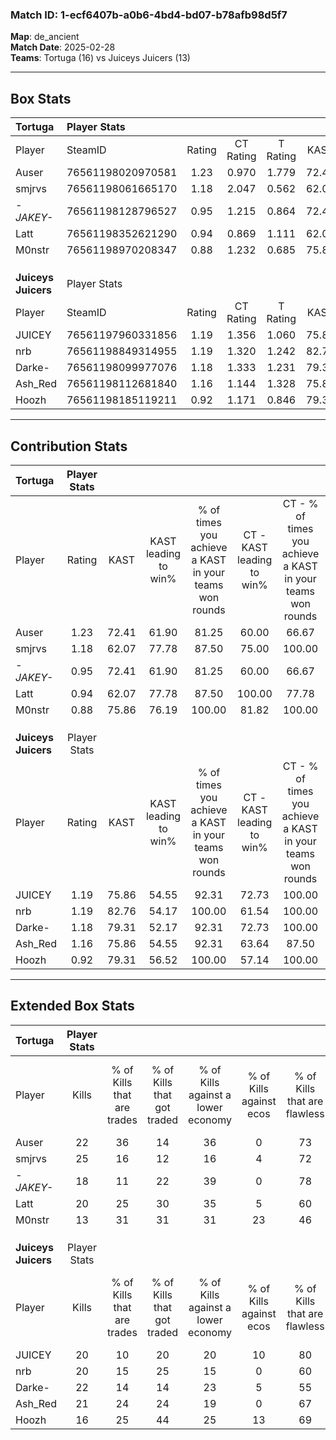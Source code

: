### Match ID: 1-ecf6407b-a0b6-4bd4-bd07-b78afb98d5f7  
**Map**: de_ancient  
**Match Date**: 2025-02-28  
**Teams**: Tortuga (16) vs Juiceys Juicers (13)  

---  

## Box Stats  

| **Tortuga**         | Player Stats      |        |           |          |       |       |       |         |        |      |     |
| :- | :- | :-: | :-: | :-: | :-: | :-: | :-: | :-: | :-: | :-: | :-: |
| Player              | SteamID           | Rating | CT Rating | T Rating | KAST  |  ADR  | Kills | Assists | Deaths | K/D  | HS% |
| Auser               | 76561198020970581 |  1.23  |   0.970   |  1.779   | 72.41 | 106.8 |  22   |   13    |   22   | 1.00 | 63  |
| smjrvs              | 76561198061665170 |  1.18  |   2.047   |  0.562   | 62.07 | 84.3  |  25   |    6    |   20   | 1.25 | 52  |
| _-JAKEY-_           | 76561198128796527 |  0.95  |   1.215   |  0.864   | 72.41 | 53.4  |  18   |    1    |   19   | 0.95 | 27  |
| Latt                | 76561198352621290 |  0.94  |   0.869   |  1.111   | 62.07 | 59.7  |  20   |    1    |   20   | 1.00 | 65  |
| M0nstr              | 76561198970208347 |  0.88  |   1.232   |  0.685   | 75.86 | 64.7  |  13   |    6    |   19   | 0.68 | 38  |
|                     |                   |        |           |          |       |       |       |         |        |      |     |
|                     |                   |        |           |          |       |       |       |         |        |      |     |
|                     |                   |        |           |          |       |       |       |         |        |      |     |
| **Juiceys Juicers** | Player Stats      |        |           |          |       |       |       |         |        |      |     |
| Player              | SteamID           | Rating | CT Rating | T Rating | KAST  |  ADR  | Kills | Assists | Deaths | K/D  | HS% |
| JUICEY              | 76561197960331856 |  1.19  |   1.356   |  1.060   | 75.86 | 89.8  |  20   |   13    |   19   | 1.05 | 30  |
| nrb                 | 76561198849314955 |  1.19  |   1.320   |  1.242   | 82.76 | 63.1  |  20   |    6    |   16   | 1.25 | 45  |
| Darke-              | 76561198099977076 |  1.18  |   1.333   |  1.231   | 79.31 | 84.9  |  22   |    5    |   22   | 1.00 | 50  |
| Ash_Red             | 76561198112681840 |  1.16  |   1.144   |  1.328   | 75.86 | 80.3  |  21   |    8    |   20   | 1.05 | 66  |
| Hoozh               | 76561198185119211 |  0.92  |   1.171   |  0.846   | 79.31 | 56.8  |  16   |    8    |   22   | 0.73 | 18  |
---  

## Contribution Stats  

| **Tortuga**         | Player Stats |       |                      |                                                        |                           |                                                             |                          |                                                            |
| :- | :-: | :-: | :-: | :-: | :-: | :-: | :-: | :-: |
| Player              |    Rating    | KAST  | KAST leading to win% | % of times you achieve a KAST in your teams won rounds | CT - KAST leading to win% | CT - % of times you achieve a KAST in your teams won rounds | T - KAST leading to win% | T - % of times you achieve a KAST in your teams won rounds |
| Auser               |     1.23     | 72.41 |        61.90         |                         81.25                          |           60.00           |                            66.67                            |          63.64           |                           100.00                           |
| smjrvs              |     1.18     | 62.07 |        77.78         |                         87.50                          |           75.00           |                           100.00                            |          83.33           |                           71.43                            |
| _-JAKEY-_           |     0.95     | 72.41 |        61.90         |                         81.25                          |           60.00           |                            66.67                            |          63.64           |                           100.00                           |
| Latt                |     0.94     | 62.07 |        77.78         |                         87.50                          |          100.00           |                            77.78                            |          63.64           |                           100.00                           |
| M0nstr              |     0.88     | 75.86 |        76.19         |                         100.00                         |           81.82           |                           100.00                            |          70.00           |                           100.00                           |
|                     |              |       |                      |                                                        |                           |                                                             |                          |                                                            |
|                     |              |       |                      |                                                        |                           |                                                             |                          |                                                            |
|                     |              |       |                      |                                                        |                           |                                                             |                          |                                                            |
| **Juiceys Juicers** | Player Stats |       |                      |                                                        |                           |                                                             |                          |                                                            |
| Player              |    Rating    | KAST  | KAST leading to win% | % of times you achieve a KAST in your teams won rounds | CT - KAST leading to win% | CT - % of times you achieve a KAST in your teams won rounds | T - KAST leading to win% | T - % of times you achieve a KAST in your teams won rounds |
| JUICEY              |     1.19     | 75.86 |        54.55         |                         92.31                          |           72.73           |                           100.00                            |          36.36           |                           80.00                            |
| nrb                 |     1.19     | 82.76 |        54.17         |                         100.00                         |           61.54           |                           100.00                            |          45.45           |                           100.00                           |
| Darke-              |     1.18     | 79.31 |        52.17         |                         92.31                          |           72.73           |                           100.00                            |          33.33           |                           80.00                            |
| Ash_Red             |     1.16     | 75.86 |        54.55         |                         92.31                          |           63.64           |                            87.50                            |          45.45           |                           100.00                           |
| Hoozh               |     0.92     | 79.31 |        56.52         |                         100.00                         |           57.14           |                           100.00                            |          55.56           |                           100.00                           |
---  

## Extended Box Stats  

| **Tortuga**         | Player Stats |                            |                            |                                    |                         |                              |                                 |        |                             |                                     |                          |                               |                            |
| :- | :-: | :-: | :-: | :-: | :-: | :-: | :-: | :-: | :-: | :-: | :-: | :-: | :-: |
| Player              |    Kills     | % of Kills that are trades | % of Kills that got traded | % of Kills against a lower economy | % of Kills against ecos | % of Kills that are flawless | % of Kills that are close duels | Deaths | % of Deaths that get traded | % of Deaths against a lower economy | % of Deaths against ecos | % of Deaths that are flawless | % of Deaths that are close |
| Auser               |      22      |             36             |             14             |                 36                 |            0            |              73              |                0                |   22   |             23              |                 18                  |            5             |              45               |             14             |
| smjrvs              |      25      |             16             |             12             |                 16                 |            4            |              72              |                4                |   20   |             25              |                 20                  |            0             |              60               |             10             |
| _-JAKEY-_           |      18      |             11             |             22             |                 39                 |            0            |              78              |                0                |   19   |             26              |                 21                  |            5             |              95               |             0              |
| Latt                |      20      |             25             |             30             |                 35                 |            5            |              60              |                5                |   20   |             20              |                 20                  |            5             |              85               |             0              |
| M0nstr              |      13      |             31             |             31             |                 31                 |           23            |              46              |                0                |   19   |             26              |                  5                  |            0             |              58               |             16             |
|                     |              |                            |                            |                                    |                         |                              |                                 |        |                             |                                     |                          |                               |                            |
|                     |              |                            |                            |                                    |                         |                              |                                 |        |                             |                                     |                          |                               |                            |
|                     |              |                            |                            |                                    |                         |                              |                                 |        |                             |                                     |                          |                               |                            |
| **Juiceys Juicers** | Player Stats |                            |                            |                                    |                         |                              |                                 |        |                             |                                     |                          |                               |                            |
| Player              |    Kills     | % of Kills that are trades | % of Kills that got traded | % of Kills against a lower economy | % of Kills against ecos | % of Kills that are flawless | % of Kills that are close duels | Deaths | % of Deaths that get traded | % of Deaths against a lower economy | % of Deaths against ecos | % of Deaths that are flawless | % of Deaths that are close |
| JUICEY              |      20      |             10             |             20             |                 20                 |           10            |              80              |                0                |   19   |              5              |                  5                  |            0             |              47               |             5              |
| nrb                 |      20      |             15             |             25             |                 15                 |            0            |              60              |               10                |   16   |             31              |                  0                  |            0             |              75               |             0              |
| Darke-              |      22      |             14             |             14             |                 23                 |            5            |              55              |               14                |   22   |             23              |                 14                  |            5             |              55               |             5              |
| Ash_Red             |      21      |             24             |             24             |                 19                 |            0            |              67              |               14                |   20   |             20              |                  5                  |            0             |              80               |             0              |
| Hoozh               |      16      |             25             |             44             |                 25                 |           13            |              69              |                0                |   22   |             23              |                  9                  |            0             |              73               |             0              |
